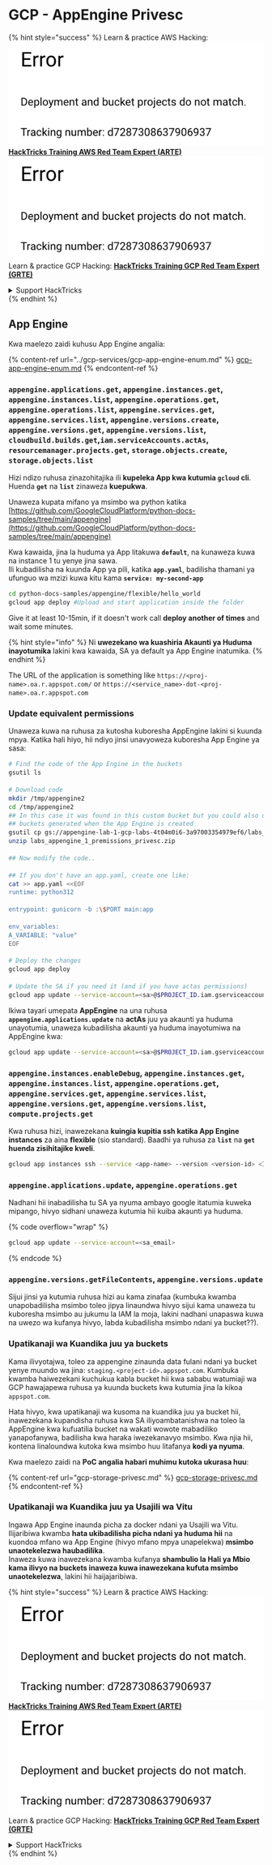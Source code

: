 # GCP - AppEngine Privesc

{% hint style="success" %}
Learn & practice AWS Hacking:<img src="../../../.gitbook/assets/image (1) (1).png" alt="" data-size="line">[**HackTricks Training AWS Red Team Expert (ARTE)**](https://training.hacktricks.xyz/courses/arte)<img src="../../../.gitbook/assets/image (1) (1).png" alt="" data-size="line">\
Learn & practice GCP Hacking: <img src="../../../.gitbook/assets/image (2).png" alt="" data-size="line">[**HackTricks Training GCP Red Team Expert (GRTE)**<img src="../../../.gitbook/assets/image (2).png" alt="" data-size="line">](https://training.hacktricks.xyz/courses/grte)

<details>

<summary>Support HackTricks</summary>

* Check the [**subscription plans**](https://github.com/sponsors/carlospolop)!
* **Join the** 💬 [**Discord group**](https://discord.gg/hRep4RUj7f) or the [**telegram group**](https://t.me/peass) or **follow** us on **Twitter** 🐦 [**@hacktricks\_live**](https://twitter.com/hacktricks\_live)**.**
* **Share hacking tricks by submitting PRs to the** [**HackTricks**](https://github.com/carlospolop/hacktricks) and [**HackTricks Cloud**](https://github.com/carlospolop/hacktricks-cloud) github repos.

</details>
{% endhint %}

## App Engine

Kwa maelezo zaidi kuhusu App Engine angalia:

{% content-ref url="../gcp-services/gcp-app-engine-enum.md" %}
[gcp-app-engine-enum.md](../gcp-services/gcp-app-engine-enum.md)
{% endcontent-ref %}

### `appengine.applications.get`, `appengine.instances.get`, `appengine.instances.list`, `appengine.operations.get`, `appengine.operations.list`, `appengine.services.get`, `appengine.services.list`, `appengine.versions.create`, `appengine.versions.get`, `appengine.versions.list`, `cloudbuild.builds.get`,`iam.serviceAccounts.actAs`, `resourcemanager.projects.get`, `storage.objects.create`, `storage.objects.list`

Hizi ndizo ruhusa zinazohitajika ili **kupeleka App kwa kutumia `gcloud` cli**. Huenda **`get`** na **`list`** zinaweza **kuepukwa**.

Unaweza kupata mifano ya msimbo wa python katika [https://github.com/GoogleCloudPlatform/python-docs-samples/tree/main/appengine](https://github.com/GoogleCloudPlatform/python-docs-samples/tree/main/appengine)

Kwa kawaida, jina la huduma ya App litakuwa **`default`**, na kunaweza kuwa na instance 1 tu yenye jina sawa.\
Ili kubadilisha na kuunda App ya pili, katika **`app.yaml`**, badilisha thamani ya ufunguo wa mzizi kuwa kitu kama **`service: my-second-app`**
```bash
cd python-docs-samples/appengine/flexible/hello_world
gcloud app deploy #Upload and start application inside the folder
```
Give it at least 10-15min, if it doesn't work call **deploy another of times** and wait some minutes.

{% hint style="info" %}
Ni **uwezekano wa kuashiria Akaunti ya Huduma inayotumika** lakini kwa kawaida, SA ya default ya App Engine inatumika.
{% endhint %}

The URL of the application is something like `https://<proj-name>.oa.r.appspot.com/` or `https://<service_name>-dot-<proj-name>.oa.r.appspot.com`

### Update equivalent permissions

Unaweza kuwa na ruhusa za kutosha kuboresha AppEngine lakini si kuunda mpya. Katika hali hiyo, hii ndiyo jinsi unavyoweza kuboresha App Engine ya sasa:
```bash
# Find the code of the App Engine in the buckets
gsutil ls

# Download code
mkdir /tmp/appengine2
cd /tmp/appengine2
## In this case it was found in this custom bucket but you could also use the
## buckets generated when the App Engine is created
gsutil cp gs://appengine-lab-1-gcp-labs-4t04m0i6-3a97003354979ef6/labs_appengine_1_premissions_privesc.zip .
unzip labs_appengine_1_premissions_privesc.zip

## Now modify the code..

## If you don't have an app.yaml, create one like:
cat >> app.yaml <<EOF
runtime: python312

entrypoint: gunicorn -b :\$PORT main:app

env_variables:
A_VARIABLE: "value"
EOF

# Deploy the changes
gcloud app deploy

# Update the SA if you need it (and if you have actas permissions)
gcloud app update --service-account=<sa>@$PROJECT_ID.iam.gserviceaccount.com
```
Ikiwa tayari umepata **AppEngine** na una ruhusa **`appengine.applications.update`** na **actAs** juu ya akaunti ya huduma unayotumia, unaweza kubadilisha akaunti ya huduma inayotumiwa na AppEngine kwa:
```bash
gcloud app update --service-account=<sa>@$PROJECT_ID.iam.gserviceaccount.com
```
### `appengine.instances.enableDebug`, `appengine.instances.get`, `appengine.instances.list`, `appengine.operations.get`, `appengine.services.get`, `appengine.services.list`, `appengine.versions.get`, `appengine.versions.list`, `compute.projects.get`

Kwa ruhusa hizi, inawezekana **kuingia kupitia ssh katika App Engine instances** za aina **flexible** (sio standard). Baadhi ya ruhusa za **`list`** na **`get`** **huenda zisihitajike kweli**.
```bash
gcloud app instances ssh --service <app-name> --version <version-id> <ID>
```
### `appengine.applications.update`, `appengine.operations.get`

Nadhani hii inabadilisha tu SA ya nyuma ambayo google itatumia kuweka mipango, hivyo sidhani unaweza kutumia hii kuiba akaunti ya huduma. 

{% code overflow="wrap" %}
```bash
gcloud app update --service-account=<sa_email>
```
{% endcode %}

### `appengine.versions.getFileContents`, `appengine.versions.update`

Sijui jinsi ya kutumia ruhusa hizi au kama zinafaa (kumbuka kwamba unapobadilisha msimbo toleo jipya linaundwa hivyo sijui kama unaweza tu kuboresha msimbo au jukumu la IAM la moja, lakini nadhani unapaswa kuwa na uwezo wa kufanya hivyo, labda kubadilisha msimbo ndani ya bucket??).

### Upatikanaji wa Kuandika juu ya buckets

Kama ilivyotajwa, toleo za appengine zinaunda data fulani ndani ya bucket yenye muundo wa jina: `staging.<project-id>.appspot.com`. Kumbuka kwamba haiwezekani kuchukua kabla bucket hii kwa sababu watumiaji wa GCP hawajapewa ruhusa ya kuunda buckets kwa kutumia jina la kikoa `appspot.com`.

Hata hivyo, kwa upatikanaji wa kusoma na kuandika juu ya bucket hii, inawezekana kupandisha ruhusa kwa SA iliyoambatanishwa na toleo la AppEngine kwa kufuatilia bucket na wakati wowote mabadiliko yanapofanywa, badilisha kwa haraka iwezekanavyo msimbo. Kwa njia hii, kontena linaloundwa kutoka kwa msimbo huu litafanya **kodi ya nyuma**.

Kwa maelezo zaidi na **PoC angalia habari muhimu kutoka ukurasa huu**:

{% content-ref url="gcp-storage-privesc.md" %}
[gcp-storage-privesc.md](gcp-storage-privesc.md)
{% endcontent-ref %}

### Upatikanaji wa Kuandika juu ya Usajili wa Vitu

Ingawa App Engine inaunda picha za docker ndani ya Usajili wa Vitu. Ilijaribiwa kwamba **hata ukibadilisha picha ndani ya huduma hii** na kuondoa mfano wa App Engine (hivyo mfano mpya unapelekwa) **msimbo unaotekelezwa haubadilika**.\
Inaweza kuwa inawezekana kwamba kufanya **shambulio la Hali ya Mbio kama ilivyo na buckets inaweza kuwa inawezekana kufuta msimbo unaotekelezwa**, lakini hii haijajaribiwa.

{% hint style="success" %}
Learn & practice AWS Hacking:<img src="../../../.gitbook/assets/image (1) (1).png" alt="" data-size="line">[**HackTricks Training AWS Red Team Expert (ARTE)**](https://training.hacktricks.xyz/courses/arte)<img src="../../../.gitbook/assets/image (1) (1).png" alt="" data-size="line">\
Learn & practice GCP Hacking: <img src="../../../.gitbook/assets/image (2).png" alt="" data-size="line">[**HackTricks Training GCP Red Team Expert (GRTE)**<img src="../../../.gitbook/assets/image (2).png" alt="" data-size="line">](https://training.hacktricks.xyz/courses/grte)

<details>

<summary>Support HackTricks</summary>

* Check the [**subscription plans**](https://github.com/sponsors/carlospolop)!
* **Join the** 💬 [**Discord group**](https://discord.gg/hRep4RUj7f) or the [**telegram group**](https://t.me/peass) or **follow** us on **Twitter** 🐦 [**@hacktricks\_live**](https://twitter.com/hacktricks\_live)**.**
* **Share hacking tricks by submitting PRs to the** [**HackTricks**](https://github.com/carlospolop/hacktricks) and [**HackTricks Cloud**](https://github.com/carlospolop/hacktricks-cloud) github repos.

</details>
{% endhint %}
